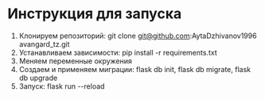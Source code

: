 # Инструкция  для запуска
1. Клонируем репозиторий: git clone git@github.com:AytaDzhivanov1996 avangard_tz.git
2. Устанавливаем зависимости: pip install -r requirements.txt
3. Меняем переменные окружения
4. Создаем и применяем миграции: flask db init, flask db migrate, flask db upgrade
5. Запуск: flask run --reload